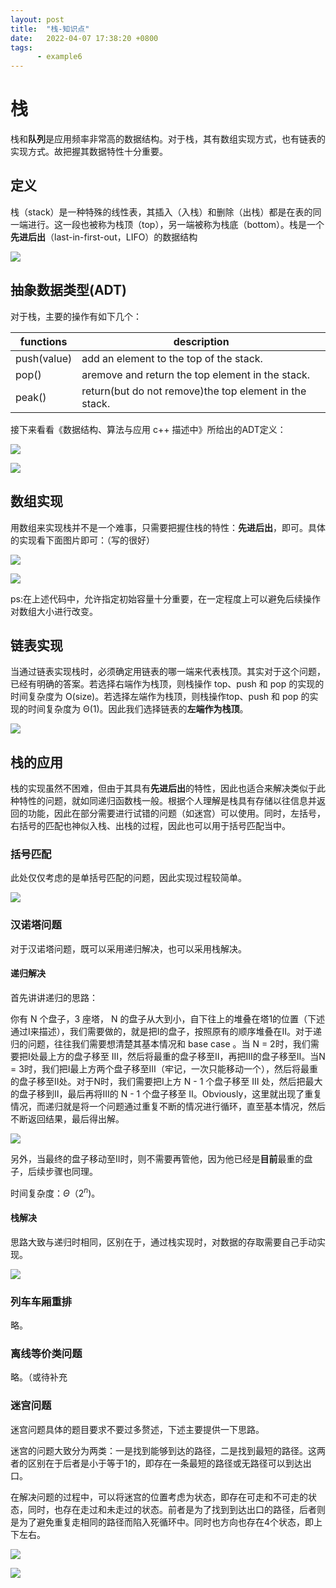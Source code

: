 ```yaml
---
layout: post
title:  "栈-知识点"
date:   2022-04-07 17:38:20 +0800
tags:
      - example6
---
```


# 栈

栈和**队列**是应用频率非常高的数据结构。对于栈，其有数组实现方式，也有链表的实现方式。故把握其数据特性十分重要。



## 定义

栈（stack）是一种特殊的线性表，其插入（入栈）和删除（出栈）都是在表的同一端进行。这一段也被称为栈顶（top），另一端被称为栈底（bottom）。栈是一个**先进后出**（last-in-first-out，LIFO）的数据结构

![](/images/栈.png)

## 抽象数据类型(ADT)

对于栈，主要的操作有如下几个：

| functions   | description                                            |
| ----------- | ------------------------------------------------------ |
| push(value) | add an element to the top of the stack.                |
| pop()       | aremove and return the top element in the stack.       |
| peak()      | return(but do not remove)the top element in the stack. |

接下来看看《数据结构、算法与应用 c++ 描述中》所给出的ADT定义：

![](/images\栈ADT.png)

![](/images\栈ADT1.png)



## 数组实现

用数组来实现栈并不是一个难事，只需要把握住栈的特性：**先进后出**，即可。具体的实现看下面图片即可：（写的很好）

![](/images/arraystack.png)

<img src="/images\arraystack1.png"  />

ps:在上述代码中，允许指定初始容量十分重要，在一定程度上可以避免后续操作对数组大小进行改变。



## 链表实现

当通过链表实现栈时，必须确定用链表的哪一端来代表栈顶。其实对于这个问题，已经有明确的答案。若选择右端作为栈顶，则栈操作 top、push 和 pop 的实现的时间复杂度为 O(size)。若选择左端作为栈顶，则栈操作top、push 和 pop 的实现的时间复杂度为 Θ(1)。因此我们选择链表的**左端作为栈顶**。

![](/images/链表栈.png)



## 栈的应用

栈的实现虽然不困难，但由于其具有**先进后出**的特性，因此也适合来解决类似于此种特性的问题，就如同递归函数栈一般。根据个人理解是栈具有存储以往信息并返回的功能，因此在部分需要进行试错的问题（如迷宫）可以使用。同时，左括号，右括号的匹配也神似入栈、出栈的过程，因此也可以用于括号匹配当中。



### 括号匹配

此处仅仅考虑的是单括号匹配的问题，因此实现过程较简单。

![](/images/括号匹配.png)





### 汉诺塔问题

对于汉诺塔问题，既可以采用递归解决，也可以采用栈解决。

#### 递归解决

首先讲讲递归的思路：

你有 N 个盘子，3 座塔， N 的盘子从大到小，自下往上的堆叠在塔1的位置（下述通过Ⅰ来描述），我们需要做的，就是把Ⅰ的盘子，按照原有的顺序堆叠在Ⅱ。对于递归的问题，往往我们需要想清楚其基本情况和 base case 。当 N = 2时，我们需要把Ⅰ处最上方的盘子移至 Ⅲ，然后将最重的盘子移至Ⅱ，再把Ⅲ的盘子移至Ⅱ。当N = 3时，我们把Ⅰ最上方两个盘子移至Ⅲ（牢记，一次只能移动一个），然后将最重的盘子移至Ⅱ处。对于N时，我们需要把Ⅰ上方 N - 1 个盘子移至 Ⅲ 处，然后把最大的盘子移到Ⅱ，最后再将Ⅲ的 N - 1 个盘子移至 Ⅱ。Obviously，这里就出现了重复情况，而递归就是将一个问题通过重复不断的情况进行循环，直至基本情况，然后不断返回结果，最后得出解。



![](/images/汉诺塔.png)



另外，当最终的盘子移动至Ⅱ时，则不需要再管他，因为他已经是**目前**最重的盘子，后续步骤也同理。

时间复杂度：$Θ（2^n)$。



#### 栈解决

思路大致与递归时相同，区别在于，通过栈实现时，对数据的存取需要自己手动实现。

![](/images/汉诺塔1.png)



### 列车车厢重排

略。





### 离线等价类问题

略。（或待补充





### 迷宫问题

迷宫问题具体的题目要求不要过多赘述，下述主要提供一下思路。

迷宫的问题大致分为两类：一是找到能够到达的路径，二是找到最短的路径。这两者的区别在于后者是小于等于1的，即存在一条最短的路径或无路径可以到达出口。

在解决问题的过程中，可以将迷宫的位置考虑为状态，即存在可走和不可走的状态，同时，也存在走过和未走过的状态。前者是为了找到到达出口的路径，后者则是为了避免重复走相同的路径而陷入死循环中。同时也方向也存在4个状态，即上下左右。

![](/images/迷宫1.png)

![](/images/迷宫2.png)

